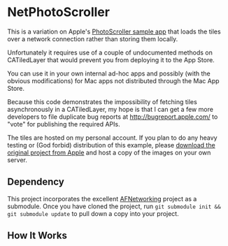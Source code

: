 # NetPhotoScroller

This is a variation on Apple's [PhotoScroller sample app](http://developer.apple.com/library/ios/samplecode/PhotoScroller/) that loads the tiles over a network connection rather than storing them locally. 

Unfortunately it requires use of a couple of undocumented methods on CATiledLayer that would prevent you from deploying it to the App Store. 

You can use it in your own internal ad-hoc apps and possibly (with the obvious modifications) for Mac apps not distributed through the Mac App Store. 

Because this code demonstrates the impossibility of fetching tiles asynchronously in a CATiledLayer, my hope is that I can get a few more
developers to file duplicate bug reports at http://bugreport.apple.com/ to "vote" for publishing the required APIs. 

The tiles are hosted on my personal account. If you plan to do any heavy testing or (God forbid) distribution of this example, please [download
the original project from Apple](https://developer.apple.com/library/ios/samplecode/PhotoScroller/PhotoScroller.zip) and host a copy of the images
on your own server. 

## Dependency

This project incorporates the excellent [AFNetworking](https://github.com/AFNetworking/AFNetworking) project as a submodule. Once you have cloned the project,
run `git submodule init && git submodule update` to pull down a copy into your project.  

## How It Works

